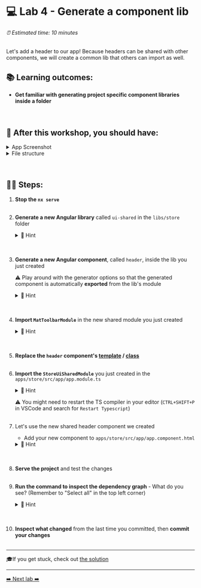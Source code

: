 # 💻 Lab 4 - Generate a component lib

###### ⏰ Estimated time: 10 minutes

Let's add a header to our app! Because headers can be shared with other components, we will create a common lib that others can import as well.
<br />

## 📚 Learning outcomes:

- **Get familiar with generating project specific component libraries inside a folder**
<br /><br /><br />

## 📲 After this workshop, you should have:

<details>
  <summary>App Screenshot</summary>
  <img src="../assets/lab4_screenshot.png" width="500" alt="screenshot of lab4 result">
</details>

<details>
  <summary>File structure</summary>
  <img src="../assets/lab4_directory-structure.png" height="700" alt="lab4 file structure">
</details>
<br /><br />

## 🏋️‍♀️ Steps:

1. **Stop the `nx serve`**
   <br /> <br /> 

2. **Generate a new Angular library** called `ui-shared` in the `libs/store` folder

   <details>
   <summary>🐳 Hint</summary>

   - it's a generator! you've used it before in the second lab, but instead of an `app`, we now want to generate a `lib`
   - use the `--help` command to figure out how to generate it in a **directory**

   </details>
   <br /> <br /> 

3. **Generate a new Angular component**, called `header`, inside the lib you just created

   ⚠️ Play around with the generator options so that the generated component is automatically **exported** from the lib's module

   <details><summary>🐳 Hint</summary>

   use `--help` to figure out how to specify under which **project** you want to generate the new component and how to automatically have it **exported**

   </details>
   <br /> <br /> 

4. **Import `MatToolbarModule`** in the new shared module you just created


     <details>

   <summary>🐳 Hint</summary>

      ```ts
      import { MatToolbarModule } from '@angular/material/toolbar';

      @NgModule({
         imports: [CommonModule, MatToolbarModule],
         //...
      ```

   </details>
   <br /> <br /> 

5. **Replace the `header` component's [template](../../examples/lab4/libs/store/ui-shared/src/lib/header/header.component.html) / [class](../../examples/lab4/libs/store/ui-shared/src/lib/header/header.component.ts)**
   <br /> <br /> 
6. **Import the `StoreUiSharedModule`** you just created in the `apps/store/src/app/app.module.ts`

   <details>
   <summary>🐳 Hint</summary>

   ```typescript
   import { StoreUiSharedModule } from '@bg-hoard/store/ui-shared';
   ```

   </details>

   ⚠️ You might need to restart the TS compiler in your editor (`CTRL+SHIFT+P` in VSCode and search for `Restart Typescript`)
   <br /> <br /> 

7. Let's use the new shared header component we created

   - Add your new component to `apps/store/src/app/app.component.html`

    <details>
    <summary>🐳 Hint</summary>

   ```html
   <bg-hoard-header title="Board Game Hoard"></bg-hoard-header>
   <!-- right at the top - above our container -->
   <div class="container"></div>
   ```

    </details>
   <br /> <br /> 

8. **Serve the project** and test the changes
   <br /> <br /> 
9. **Run the command to inspect the dependency graph** - What do you see? (Remember to "Select all" in the top left corner)
    <details>
    <summary>🐳 Hint</summary>

   ```bash
   nx dep-graph
   ```

    </details>
   <br /> <br /> 
10. **Inspect what changed** from the last time you committed, then **commit your changes**
   <br /> <br /> 

---

🎓If you get stuck, check out [the solution](SOLUTION.md)

---

[➡️ Next lab ➡️](../lab5/LAB.md)
